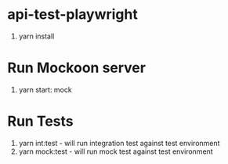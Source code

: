 # api-test-playwright
1. yarn install

# Run Mockoon server
1. yarn start: mock

# Run Tests
1. yarn int:test - will run integration test against test environment
2. yarn mock:test - will run mock test against test environment